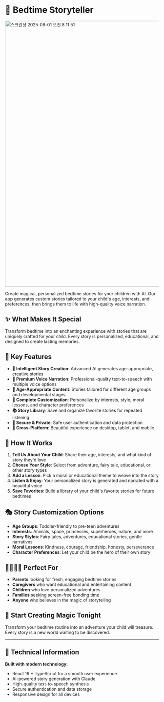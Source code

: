 # 🌙 Bedtime Storyteller
<img width="1113" height="872" alt="스크린샷 2025-08-01 오전 8 11 51" src="https://github.com/user-attachments/assets/d3ed7126-a8af-4cfc-8922-d87f424b1620" />

Create magical, personalized bedtime stories for your children with AI. Our app generates custom stories tailored to your child's age, interests, and preferences, then brings them to life with high-quality voice narration.

## ✨ What Makes It Special

Transform bedtime into an enchanting experience with stories that are uniquely crafted for your child. Every story is personalized, educational, and designed to create lasting memories.

## 🎯 Key Features

- **🤖 Intelligent Story Creation**: Advanced AI generates age-appropriate, creative stories
- **🎵 Premium Voice Narration**: Professional-quality text-to-speech with multiple voice options
- **👶 Age-Appropriate Content**: Stories tailored for different age groups and developmental stages
- **🎨 Complete Customization**: Personalize by interests, style, moral lessons, and character preferences
- **📚 Story Library**: Save and organize favorite stories for repeated listening
- **🔐 Secure & Private**: Safe user authentication and data protection
- **📱 Cross-Platform**: Beautiful experience on desktop, tablet, and mobile

## 🚀 How It Works

1. **Tell Us About Your Child**: Share their age, interests, and what kind of story they'd love
2. **Choose Your Style**: Select from adventure, fairy tale, educational, or other story types
3. **Add a Lesson**: Pick a moral or educational theme to weave into the story
4. **Listen & Enjoy**: Your personalized story is generated and narrated with a beautiful voice
5. **Save Favorites**: Build a library of your child's favorite stories for future bedtimes

## 🎭 Story Customization Options

- **Age Groups**: Toddler-friendly to pre-teen adventures
- **Interests**: Animals, space, princesses, superheroes, nature, and more
- **Story Styles**: Fairy tales, adventures, educational stories, gentle narratives
- **Moral Lessons**: Kindness, courage, friendship, honesty, perseverance
- **Character Preferences**: Let your child be the hero of their own story

## 👨‍👩‍👧‍👦 Perfect For

- **Parents** looking for fresh, engaging bedtime stories
- **Caregivers** who want educational and entertaining content
- **Children** who love personalized adventures
- **Families** seeking screen-free bonding time
- **Anyone** who believes in the magic of storytelling


## 💫 Start Creating Magic Tonight

Transform your bedtime routine into an adventure your child will treasure. Every story is a new world waiting to be discovered.

---

## 🔧 Technical Information

**Built with modern technology:**
- React 19 + TypeScript for a smooth user experience
- AI-powered story generation with Claude
- High-quality text-to-speech synthesis
- Secure authentication and data storage
- Responsive design for all devices
